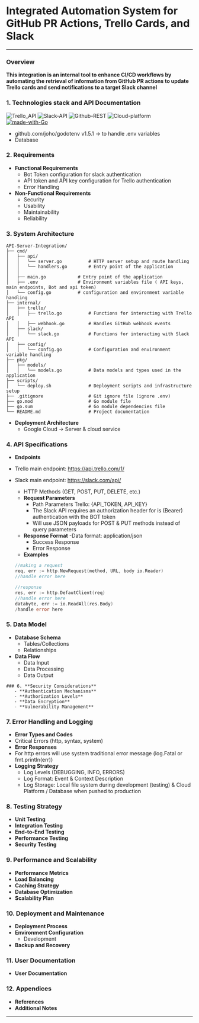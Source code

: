 # **Integrated Automation System for GitHub PR Actions, Trello Cards, and Slack**
-------------------------

### **Overview**
**This integration is an internal tool to enhance CI/CD workflows by automating the retrieval of information from GitHub PR actions to update Trello cards and send notifications to a target Slack channel**

### 1. **Technologies stack and API Documentation**


![Trello_API](https://img.shields.io/badge/Trello-API-blue?logo=Trello&link=https%3A%2F%2Fdeveloper.atlassian.com%2Fcloud%2Ftrello%2Frest%2Fapi-group-actions%2F%23api-group-actions)
![Slack-API](https://img.shields.io/badge/Slack-API-orange?logo=Slack&link=https%3A%2F%2Fapi.slack.com%2Fweb)
![Github-REST](https://img.shields.io/badge/Github-REST-white?logo=Github&link=https%3A%2F%2Fdocs.github.com%2Fen%2Frest%2Factions%2Fworkflow-jobs%3FapiVersion%3D2022-11-28)
![Cloud-platform](https://img.shields.io/badge/Cloud-platform-red?logo=Google%20Cloud&cacheSeconds=https%3A%2F%2Fcloud.google.com%2F)
[![made-with-Go](https://img.shields.io/badge/Made%20with-Go-1f425f.svg)](https://go.dev/) 

- github.com/joho/godotenv v1.5.1 -> to handle .env variables
- Database
  
### 2. **Requirements**
   - **Functional Requirements**
     - Bot Token configuration for slack authentication
     - API token and API key configuration for Trello authentication
     - Error Handling
   - **Non-Functional Requirements**
     - Security
     - Usability
     - Maintainability
     - Reliability

### 3. **System Architecture**
```
API-Server-Integration/
├── cmd/
│   ├── api/
│   │   └── server.go          # HTTP server setup and route handling
│   │   └── handlers.go        # Entry point of the application
│   │ 
│   ├── main.go            # Entry point of the application
│   ├── .env               # Environment variables file ( API keys, main endpoints, Bot and api token)
│   └── config.go          # configuration and environment variable handling 
├── internal/
│   ├── trello/
│   │   ├── trello.go          # Functions for interacting with Trello API
│   │   ├── webhook.go         # Handles GitHub webhook events
│   ├── slack/
│   │   └── slack.go           # Functions for interacting with Slack API
│   ├── config/
│   │   └── config.go          # Configuration and environment variable handling
├── pkg/
│   ├── models/
│   │   └── models.go          # Data models and types used in the application
├── scripts/
│   └── deploy.sh              # Deployment scripts and infrastructure setup
├── .gitignore                 # Git ignore file (ignore .env)
├── go.mod                     # Go module file
├── go.sum                     # Go module dependencies file
└── README.md                  # Project documentation
```
   - **Deployment Architecture**
     - Google Cloud -> Server & cloud service

### 4. **API Specifications**
   - **Endpoints**
- Trello main endpoint: https://api.trello.com/1/
- Slack main endpoint: https://slack.com/api/

     - HTTP Methods (GET, POST, PUT, DELETE, etc.)
   - **Request Parameters**
     - Path Parameters Trello: {API_TOKEN, API_KEY}
     - The Slack API requires an authorization header for is (Bearer) authentication with the BOT token
     - Will use JSON payloads for POST & PUT methods instead of query parameters 
   - **Response Format**
     -Data format: application/json
     - Success Response
     - Error Response
   - **Examples**
  ```go
  //making a request
  req, err := http.NewRequest(method, URL, body io.Reader)
  //handle error here

  //response
  res, err := http.DefautClient(req)
  //handle error here
  databyte, err := io.ReadAll(res.Body)
  /handle error here
  ```

### 5. **Data Model**
   - **Database Schema**
     - Tables/Collections
     - Relationships
   - **Data Flow**
     - Data Input
     - Data Processing
     - Data Output
```
### 6. **Security Considerations**
   - **Authentication Mechanisms**
   - **Authorization Levels**
   - **Data Encryption**
   - **Vulnerability Management**
```
### 7. **Error Handling and Logging**
   - **Error Types and Codes**
   - Critical Errors (http, syntax, system)
   - **Error Responses**
   - For http errors will use system traditional error message (log.Fatal or fmt.println(err))
   - **Logging Strategy**
     - Log Levels (DEBUGGING, INFO, ERRORS)
     - Log Format: Event & Context Description
     - Log Storage: Local file system during development (testing) & Cloud Platform / Database when pushed to production
### 8. **Testing Strategy**
   - **Unit Testing**
   - **Integration Testing**
   - **End-to-End Testing**
   - **Performance Testing**
   - **Security Testing**

### 9. **Performance and Scalability**
   - **Performance Metrics**
   - **Load Balancing**
   - **Caching Strategy**
   - **Database Optimization**
   - **Scalability Plan**

### 10. **Deployment and Maintenance**
   - **Deployment Process**
   - **Environment Configuration**
     - Development
   - **Backup and Recovery**

### 11. **User Documentation**
   - **User Documentation**

### 12. **Appendices**
   - **References**
   - **Additional Notes**
---


